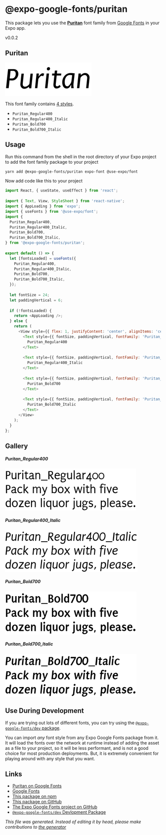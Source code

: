 # @expo-google-fonts/puritan

This package lets you use the [**Puritan**](https://fonts.google.com/specimen/Puritan) font family from [Google Fonts](https://fonts.google.com/) in your Expo app.

v0.0.2

## Puritan

![Puritan](./font-family.png)

This font family contains [4 styles](#gallery).

- `Puritan_Regular400`
- `Puritan_Regular400_Italic`
- `Puritan_Bold700`
- `Puritan_Bold700_Italic`

## Usage

Run this command from the shell in the root directory of your Expo project to add the font family package to your project
```sh
yarn add @expo-google-fonts/puritan expo-font @use-expo/font
```

Now add code like this to your project
```js
import React, { useState, useEffect } from 'react';

import { Text, View, StyleSheet } from 'react-native';
import { AppLoading } from 'expo';
import { useFonts } from '@use-expo/font';
import {
  Puritan_Regular400,
  Puritan_Regular400_Italic,
  Puritan_Bold700,
  Puritan_Bold700_Italic,
} from '@expo-google-fonts/puritan';

export default () => {
  let [fontsLoaded] = useFonts({
    Puritan_Regular400,
    Puritan_Regular400_Italic,
    Puritan_Bold700,
    Puritan_Bold700_Italic,
  });

  let fontSize = 24;
  let paddingVertical = 6;

  if (!fontsLoaded) {
    return <AppLoading />;
  } else {
    return (
      <View style={{ flex: 1, justifyContent: 'center', alignItems: 'center' }}>
        <Text style={{ fontSize, paddingVertical, fontFamily: 'Puritan_Regular400' }}>
          Puritan_Regular400
        </Text>

        <Text style={{ fontSize, paddingVertical, fontFamily: 'Puritan_Regular400_Italic' }}>
          Puritan_Regular400_Italic
        </Text>

        <Text style={{ fontSize, paddingVertical, fontFamily: 'Puritan_Bold700' }}>
          Puritan_Bold700
        </Text>

        <Text style={{ fontSize, paddingVertical, fontFamily: 'Puritan_Bold700_Italic' }}>
          Puritan_Bold700_Italic
        </Text>
      </View>
    );
  }
};

```

## Gallery

##### Puritan_Regular400
![Puritan_Regular400](./53c4e62f0ae59849064a30afb5f388987e173b8699d99efa7364a1b99c16385d.ttf.png)

##### Puritan_Regular400_Italic
![Puritan_Regular400_Italic](./28385ca71871b908d353e761320647ac350dc310f04d767c54ffa33c5bb0e846.ttf.png)

##### Puritan_Bold700
![Puritan_Bold700](./4a044a29b77d5907eb6eb71d1e7955016b52b63e928f6a1381bda726cb81317a.ttf.png)

##### Puritan_Bold700_Italic
![Puritan_Bold700_Italic](./792b0deaf812e2c13a119b6c56f14b2c25e985edc90ba79c34dfe61c0d28db06.ttf.png)


## Use During Development

If you are trying out lots of different fonts, you can try using the [`@expo-google-fonts/dev` package](https://www.npmjs.com/package/@expo-google-fonts/dev).

You can import *any* font style from any Expo Google Fonts package from it. It will load the fonts
over the network at runtime instead of adding the asset as a file to your project, so it will be 
less performant, and is not a good choice for most production deployments. But, it is extremely convenient
for playing around with any style that you want.

## Links

- [Puritan on Google Fonts](https://fonts.google.com/specimen/Puritan)
- [Google Fonts](https://fonts.google.com/)
- [This package on npm](https://www.npmjs.com/package/@expo-google-fonts/puritan)
- [This package on GitHub](https://github.com/expo/google-fonts/tree/master/font-packages/puritan)
- [The Expo Google Fonts project on GitHub](https://github.com/expo/google-fonts)
- [`@expo-google-fonts/dev` Devlopment Package](https://github.com/expo/google-fonts/tree/master/font-packages/dev)


*This file was generated. Instead of editing it by head, please make contributions to [the generator](https://github.com/expo/google-fonts/tree/master/packages/generator)*
